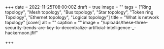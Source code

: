 +++
date = 2022-11-25T08:00:00Z
draft = true
image = ""
tags = ["Ring topology", "Mesh topology", "Bus topology", "Star topology", "Token ring Topology", "Ethernet topology", "Logical topology"]
title = "What is network topology"
[cover]
alt = ""
caption = ""
image = "/uploads/these-three-security-trends-are-key-to-decentralize-artificial-intelligence-_-hackernoon.jfif"

+++
